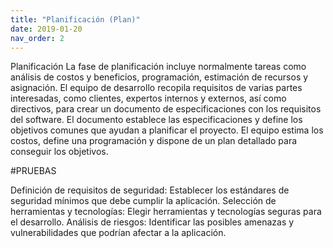 ```yaml
---
title: "Planificación (Plan)"
date: 2019-01-20
nav_order: 2
---
```


Planificación
La fase de planificación incluye normalmente tareas como análisis de costos y beneficios, programación, estimación de recursos y asignación. El equipo de desarrollo recopila requisitos de varias partes interesadas, como clientes, expertos internos y externos, así como directivos, para crear un documento de especificaciones con los requisitos del software.
El documento establece las especificaciones y define los objetivos comunes que ayudan a planificar el proyecto. El equipo estima los costos, define una programación y dispone de un plan detallado para conseguir los objetivos.

#PRUEBAS

Definición de requisitos de seguridad: Establecer los estándares de seguridad mínimos que debe cumplir la aplicación.
Selección de herramientas y tecnologías: Elegir herramientas y tecnologías seguras para el desarrollo.
Análisis de riesgos: Identificar las posibles amenazas y vulnerabilidades que podrían afectar a la aplicación.